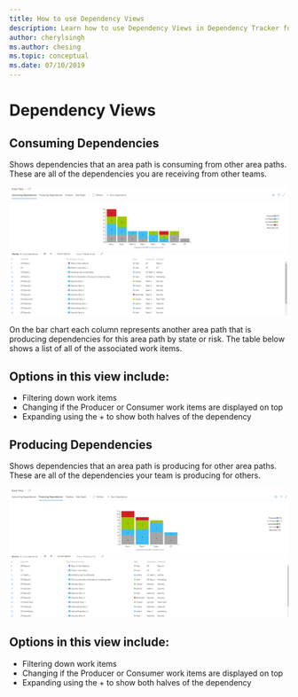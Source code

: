 ```yaml
---
title: How to use Dependency Views
description: Learn how to use Dependency Views in Dependency Tracker for Azure DevOps
author: cherylsingh
ms.author: chesing
ms.topic: conceptual
ms.date: 07/10/2019
---
```

# Dependency Views

## Consuming Dependencies
Shows dependencies that an area path is consuming from other area paths. These are all of the dependencies you are receiving from other teams.

![Consuming-View](../images/Consuming-View.png)

On the bar chart each column represents another area path that is producing dependencies for this area path by state or risk.  The table below shows a list of all of the associated work items.

## Options in this view include:
- Filtering down work items
- Changing if the Producer or Consumer work items are displayed on top
- Expanding using the + to show both halves of the dependency

## Producing Dependencies
Shows dependencies that an area path is producing for other area paths. These are all of the dependencies your team is producing for others.

![Dependency Tracker](../images/Producing-View.png)

## Options in this view include:
- Filtering down work items
- Changing if the Producer or Consumer work items are displayed on top
- Expanding using the + to show both halves of the dependency